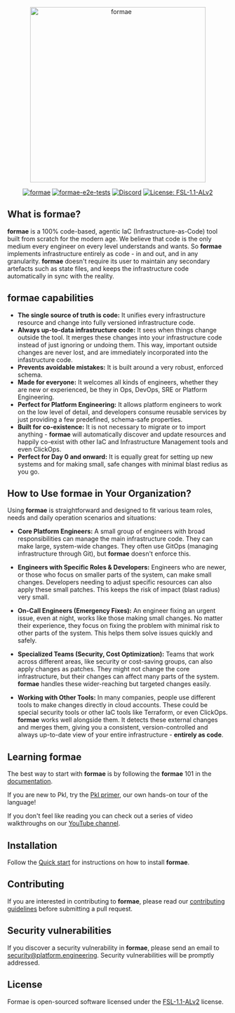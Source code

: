 <p align="center"><img width="400" alt="formae" src="https://github.com/user-attachments/assets/e22d32e1-4468-46a7-bd3b-bf9a95e69511" /></p>

<p align="center">
  <a href="https://github.com/platform-engineering-labs/formae/actions/workflows/go.yml"><img src="https://github.com/platform-engineering-labs/formae/actions/workflows/go.yml/badge.svg" alt="formae"></a>
  <a href="https://github.com/platform-engineering-labs/formae/actions/workflows/e2e-tests.yml"><img src="https://github.com/platform-engineering-labs/formae/actions/workflows/e2e-tests.yml/badge.svg" alt="formae-e2e-tests"></a>
  <a href="https://discord.gg/hr6dHaW76k"><img src="https://img.shields.io/discord/1417222307956392148?logo=discord&logoColor=959da5" alt="Discord"></a>
  <a href="https://github.com/platform-engineering-labs/formae/blob/main/LICENSES/FSL-1.1-ALv2.md"><img src="https://img.shields.io/badge/license-FSL--1.1--ALv2-blue" alt="License: FSL-1.1-ALv2"></a>
</p>

## What is **formae**?

**formae** is a 100% code-based, agentic IaC (Infrastructure-as-Code) tool built from scratch for the modern age. We believe that code is the only medium every engineer on every level understands and wants. So **formae** implements infrastructure entirely as code - in and out, and in any granularity. **formae** doesn't require its user to maintain any secondary artefacts such as state files, and keeps the infrastructure code automatically in sync with the reality.

## **formae** capabilities

- **The single source of truth is code:** It unifies every infrastructure resource and change into fully versioned infrastructure code.
- **Always up-to-data infrastructure code:** It sees when things change outside the tool. It merges these changes into your infrastructure code instead of just ignoring or undoing them. This way, important outside changes are never lost, and are immediately incorporated into the infastructure code.
- **Prevents avoidable mistakes:** It is built around a very robust, enforced schema.
- **Made for everyone:** It welcomes all kinds of engineers, whether they are new or experienced, be they in Ops, DevOps, SRE or Platform Engineering.
- **Perfect for Platform Engineering:** It allows platform engineers to work on the low level of detail, and developers consume reusable services by just providing a few predefined, schema-safe properties.
- **Built for co-existence:** It is not necessary to migrate or to import anything - **formae** will automatically discover and update resources and happily co-exist with other IaC and Infrastructure Management tools and even ClickOps.
- **Perfect for Day 0 and onward:** It is equally great for setting up new systems and for making small, safe changes with minimal blast redius as you go.

## How to Use **formae** in Your Organization?

Using **formae** is straightforward and designed to fit various team roles, needs and daily operation scenarios and situations:

- **Core Platform Engineers:** A small group of engineers with broad responsibilities can manage the main infrastructure code. They can make large, system-wide changes. They often use GitOps (managing infrastructure through Git), but **formae** doesn't enforce this.

- **Engineers with Specific Roles & Developers:** Engineers who are newer, or those who focus on smaller parts of the system, can make small changes. Developers needing to adjust specific resources can also apply these small patches. This keeps the risk of impact (blast radius) very small.

- **On-Call Engineers (Emergency Fixes):** An engineer fixing an urgent issue, even at night, works like those making small changes. No matter their experience, they focus on fixing the problem with minimal risk to other parts of the system. This helps them solve issues quickly and safely.

- **Specialized Teams (Security, Cost Optimization):** Teams that work across different areas, like security or cost-saving groups, can also apply changes as patches. They might not change the core infrastructure, but their changes can affect many parts of the system. **formae** handles these wider-reaching but targeted changes easily.

- **Working with Other Tools:** In many companies, people use different tools to make changes directly in cloud accounts. These could be special security tools or other IaC tools like Terraform, or even ClickOps. **formae** works well alongside them. It detects these external changes and merges them, giving you a consistent, version-controlled and always up-to-date view of your entire infrastructure - **entirely as code**.

## Learning **formae**

The best way to start with **formae** is by following the **formae** 101 in the [documentation](https://docs.formae.io/en/latest/formae-101/fundamentals).

If you are new to Pkl, try the [Pkl primer](https://pkl.platform.engineering/), our own hands-on tour of the language!

If you don't feel like reading you can check out a series of video walkthroughs on our [YouTube channel](https://www.youtube.com/playlist?list=PLntTBHUL8qpTGIIYkxOv8cLp7Y5jtZpun).

## Installation

Follow the [Quick start](https://docs.formae.io/en/latest/) for instructions on how to install **formae**.

## Contributing

If you are interested in contributing to **formae**, please read our [contributing guidelines](https://github.com/platform-engineering-labs/formae/blob/main/CONTRIBUTING.md) before submitting a pull request.

## Security vulnerabilities

If you discover a security vulnerability in **formae**, please send an email to [security@platform.engineering](mailto:security@platform.engineering). Security vulnerabilities will be promptly addressed.

## License

Formae is open-sourced software licensed under the [FSL-1.1-ALv2](https://github.com/platform-engineering-labs/formae/blob/main/LICENSES/FSL-1.1-ALv2.md) license.
